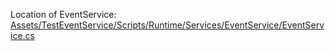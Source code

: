 Location of EventService: [Assets/TestEventService/Scripts/Runtime/Services/EventService/EventService.cs](Assets/TestEventService/Scripts/Runtime/Services/EventService/EventService.cs)
